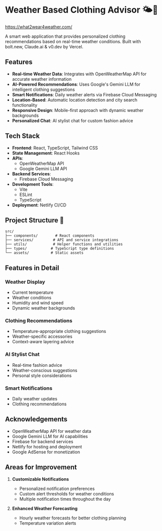 # Weather Based Clothing Advisor 🌤️👔

https://what2wear4weather.com/

A smart web application that provides personalized clothing recommendations based on real-time weather conditions. Built with bolt.new, Claude.ai & v0.dev by Vercel.

## Features

- **Real-time Weather Data**: Integrates with OpenWeatherMap API for accurate weather information
- **AI-Powered Recommendations**: Uses Google's Gemini LLM for intelligent clothing suggestions
- **Smart Notifications**: Daily weather alerts via Firebase Cloud Messaging
- **Location-Based**: Automatic location detection and city search functionality
- **Responsive Design**: Mobile-first approach with dynamic weather backgrounds
- **Personalized Chat**: AI stylist chat for custom fashion advice

## Tech Stack

- **Frontend**: React, TypeScript, Tailwind CSS
- **State Management**: React Hooks
- **APIs**: 
  - OpenWeatherMap API
  - Google Gemini LLM API
- **Backend Services**: 
  - Firebase Cloud Messaging
- **Development Tools**:
  - Vite
  - ESLint
  - TypeScript
- **Deployment**: Netlify CI/CD

## Project Structure 📁

```
src/
├── components/        # React components
├── services/         # API and service integrations
├── utils/            # Helper functions and utilities
├── types/           # TypeScript type definitions
└── assets/          # Static assets
```

## Features in Detail

### Weather Display
- Current temperature
- Weather conditions
- Humidity and wind speed
- Dynamic weather backgrounds

### Clothing Recommendations
- Temperature-appropriate clothing suggestions
- Weather-specific accessories
- Context-aware layering advice

### AI Stylist Chat
- Real-time fashion advice
- Weather-conscious suggestions
- Personal style considerations

### Smart Notifications
- Daily weather updates
- Clothing recommendations

## Acknowledgements

- OpenWeatherMap API for weather data
- Google Gemini LLM for AI capabilities
- Firebase for backend services
- Netlify for hosting and deployment
- Google AdSense for monetization

## Areas for Improvement

1. **Customizable Notifications**
   - Personalized notification preferences
   - Custom alert thresholds for weather conditions
   - Multiple notification times throughout the day

2. **Enhanced Weather Forecasting**
   - Hourly weather forecasts for better clothing planning
   - Temperature variation alerts
